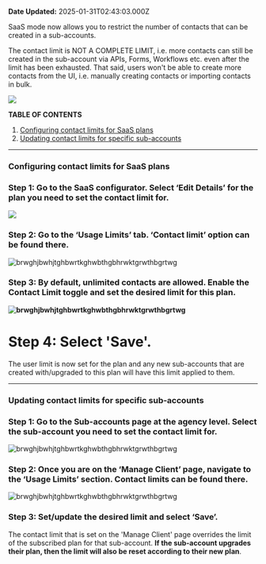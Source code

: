 **Date Updated:** 2025-01-31T02:43:03.000Z

SaaS mode now allows you to restrict the number of contacts that can be created in a sub-accounts.

  
The contact limit is NOT A COMPLETE LIMIT, i.e. more contacts can still be created in the sub-account via APIs, Forms, Workflows etc. even after the limit has been exhausted. That said, users won't be able to create more contacts from the UI, i.e. manually creating contacts or importing contacts in bulk.

  
![](https://s3.amazonaws.com/cdn.freshdesk.com/data/helpdesk/attachments/production/155010764886/original/9ayXK3MedkuT1JLB-SkJA1drKLS23k_OiA.png?1698039994)

**TABLE OF CONTENTS**

1. [Configuring contact limits for SaaS plans](#Configuring-contact-limits-for-SaaS-plans)[](#Updating-contact-limits-for-specific-sub-accounts)
2. [Updating contact limits for specific sub-accounts](#Updating-contact-limits-for-specific-sub-accounts)

---

### **Configuring contact limits for SaaS plans**

### **Step 1:** Go to the SaaS configurator. Select ‘Edit Details’ for the plan you need to set the contact limit for.  
![](https://s3.amazonaws.com/cdn.freshdesk.com/data/helpdesk/attachments/production/155010764973/original/XYMTEIaE2CoMjoinK8n0zqTgZjMVwGzaOA.png?1698040210)

  
### **Step 2:** Go to the ‘Usage Limits’ tab. ‘Contact limit’ option can be found there.

![brwghjbwhjtghbwrtkghwbthgbhrwktgrwthbgrtwg](https://s3.amazonaws.com/cdn.freshdesk.com/data/helpdesk/attachments/production/155010785820/original/uCVkxCo-szCIBK7iYGasO_UpIPy1uPrwOw.png?1698052937)

### **Step 3:** By default, unlimited contacts are allowed. Enable the Contact Limit toggle and set the desired limit for this plan.

**![brwghjbwhjtghbwrtkghwbthgbhrwktgrwthbgrtwg](https://s3.amazonaws.com/cdn.freshdesk.com/data/helpdesk/attachments/production/155010786045/original/Gys-OwLlTxGNc4YWEu9JZFN1BlFdwO1Y7A.png?1698053005)**

# **Step 4:** Select 'Save'.

  
The user limit is now set for the plan and any new sub-accounts that are created with/upgraded to this plan will have this limit applied to them.

---

### **Updating contact limits for specific sub-accounts**

### **Step 1:** Go to the Sub-accounts page at the agency level. Select the sub-account you need to set the contact limit for.  
![brwghjbwhjtghbwrtkghwbthgbhrwktgrwthbgrtwg](https://s3.amazonaws.com/cdn.freshdesk.com/data/helpdesk/attachments/production/155010786577/original/X-bSyRKJ8wWXkyK2zGP8yV0gGO9m5LCW9w.jpeg?1698053213)

  
### **Step 2:** Once you are on the ‘Manage Client’ page, navigate to the ‘Usage Limits’ section. Contact limits can be found there.

![brwghjbwhjtghbwrtkghwbthgbhrwktgrwthbgrtwg](https://s3.amazonaws.com/cdn.freshdesk.com/data/helpdesk/attachments/production/155010786960/original/7zXxbMG0Ych7IuonVWaThtf4mqJqmMNrCw.png?1698053393)

### **Step 3:** Set/update the desired limit and select ‘Save’.

  
The contact limit that is set on the 'Manage Client' page overrides the limit of the subscribed plan for that sub-account. **If the sub-account upgrades their plan, then the limit will also be reset according to their new plan**.